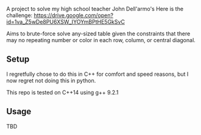 A project to solve my high school teacher John Dell'armo's
Here is the challenge: https://drive.google.com/open?id=1va_Z5wDe8PU6XSW_IYOYmBPtHE5GkSvC

Aims to brute-force solve any-sized table given the constraints that there may no repeating number or color in each row, column, or central diagonal.

## Setup
I regretfully chose to do this in C++ for comfort and speed reasons, but I now regret not doing this in python.

This repo is tested on C++14 using g++ 9.2.1

## Usage
TBD

